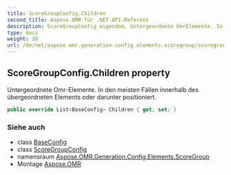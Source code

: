 ```yaml
---
title: ScoreGroupConfig.Children
second_title: Aspose.OMR für .NET-API-Referenz
description: ScoreGroupConfig eigendom. Untergeordnete OmrElemente. In den meisten Fällen innerhalb des übergeordneten Elements oder darunter positioniert.
type: docs
weight: 20
url: /de/net/aspose.omr.generation.config.elements.scoregroup/scoregroupconfig/children/
---
```

## ScoreGroupConfig.Children property

Untergeordnete Omr-Elemente. In den meisten Fällen innerhalb des übergeordneten Elements oder darunter positioniert.

```csharp
public override List<BaseConfig> Children { get; set; }
```

### Siehe auch

* class [BaseConfig](../../../aspose.omr.generation.config/baseconfig/)
* class [ScoreGroupConfig](../)
* namensraum [Aspose.OMR.Generation.Config.Elements.ScoreGroup](../../scoregroupconfig/)
* Montage [Aspose.OMR](../../../)


